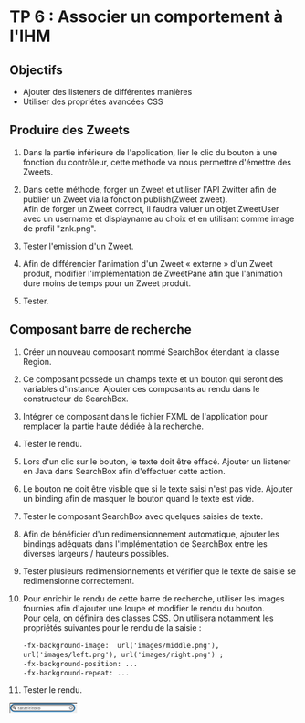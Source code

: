 <div class="pb"></div>

# TP 6 :  Associer un comportement à l'IHM

## Objectifs

- Ajouter des listeners de différentes manières
- Utiliser des propriétés avancées CSS

## Produire des Zweets

1. Dans la partie inférieure de l'application, lier le clic du bouton à une fonction du contrôleur, cette méthode va nous permettre d'émettre des Zweets.

2. Dans cette méthode, forger un Zweet et utiliser l'API Zwitter afin de publier un Zweet via la fonction publish(Zweet zweet). 
   <br>
   Afin de forger un Zweet correct, il faudra valuer un objet ZweetUser  avec un username et displayname au choix et en utilisant comme image de profil "znk.png".

3. Tester l'emission d'un Zweet.

4. Afin de différencier l'animation d'un Zweet « externe » d'un Zweet produit, modifier l'implémentation de ZweetPane afin que l'animation dure moins de temps pour un Zweet produit.

5. Tester.

## Composant barre de recherche

1. Créer un nouveau composant nommé SearchBox étendant la classe Region.

2. Ce composant possède un champs texte et un bouton qui seront des variables d'instance. Ajouter ces composants au rendu dans le constructeur de SearchBox.

3. Intégrer ce composant dans le fichier FXML de l'application pour remplacer la partie haute dédiée à la recherche.

4. Tester le rendu.

5. Lors d'un clic sur le bouton, le texte doit être effacé. Ajouter un listener en Java dans SearchBox afin d'effectuer cette action.

6. Le bouton ne doit être visible que si le texte saisi n'est pas vide. Ajouter un binding afin de masquer le bouton quand le texte est vide.

7. Tester le composant SearchBox avec quelques saisies de texte.

8. Afin de bénéficier d'un redimensionnement automatique, ajouter les bindings adéquats dans l'implémentation de SearchBox entre les diverses largeurs / hauteurs possibles.

9. Tester plusieurs redimensionnements et vérifier que le texte de saisie se redimensionne correctement.

10. Pour enrichir le rendu de cette barre de recherche, utiliser les images fournies afin d'ajouter une loupe et modifier le rendu du bouton. 
    <br>
    Pour cela, on définira des classes CSS. On utilisera notamment les propriétés suivantes pour le rendu de la saisie :

        -fx-background-image:  url('images/middle.png'), url('images/left.png'), url('images/right.png') ;
        -fx-background-position: ...
        -fx-background-repeat: ...

11. Tester le rendu.

![Node.js](ressources/search.png)
